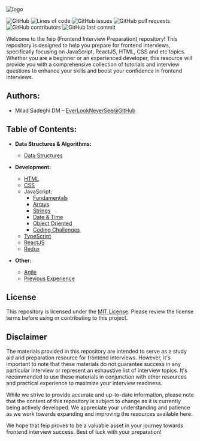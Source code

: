 ![logo](logo.png)


![GitHub](https://img.shields.io/github/license/EverLookNeverSee/feip)
![Lines of code](https://img.shields.io/tokei/lines/github/EverLookNeverSee/feip)
![GitHub issues](https://img.shields.io/github/issues-raw/EverLookNeverSee/feip)
![GitHub pull requests](https://img.shields.io/github/issues-pr-raw/EverLookNeverSee/feip)
![GitHub contributors](https://img.shields.io/github/contributors/EverLookNeverSee/feip)
![GitHub last commit](https://img.shields.io/github/last-commit/EverLookNeverSee/feip)


Welcome to the feip (Frontend Interview Preparation) repository! This repository is designed
to help you prepare for frontend interviews, specifically focusing on JavaScript, ReactJS, HTML, CSS and etc topics.
Whether you are a beginner or an experienced developer, this resource will provide
you with a comprehensive collection of tutorials and interview questions to enhance your skills
and boost your confidence in frontend interviews.

## Authors:
* Milad Sadeghi DM – [EverLookNeverSee@GitHub](https://github.com/EverLookNeverSee)


## Table of Contents:

- **Data Structures & Algorithms:**
  - [Data Structures](DataStructures_Algorithms/01-DataStructures.md)
- **Development:**
  
  - [HTML](Development/html.md)
  - [CSS](Development/css.md)
  - JavaScript:
    - [Fundamentals](Development/JavaScript/01-fundamentals.md)
    - [Arrays](Development/JavaScript/02-arrays.md)
    - [Strings](Development/JavaScript/03-strings.md)
    - [Date & Time](Development/JavaScript/04-dateTime.md)
    - [Object Oriented](Development/JavaScript/05-objectOriented.md)
    - [Coding Challenges](Development/JavaScript/Challenges.md)
  - [TypeScript](Development/typescript.md)
  - [ReactJS](Development/reactjs.md)
  - [Redux](Development/redux.md)
- **Other:**
  - [Agile](Other/Agile.md)
  - [Previous Experience](Other/PreviousExperience.md)

    
## License
This repository is licensed under the [MIT License](LICENSE). Please review the license terms before
using or contributing to this project.

## Disclaimer
The materials provided in this repository are intended to serve as a study aid and preparation resource
for frontend interviews. However, it's important to note that these materials do not guarantee success
in any particular interview or represent an exhaustive list of interview topics. It's recommended to use
these materials in conjunction with other resources and practical experience to maximize your interview
readiness.

While we strive to provide accurate and up-to-date information, please note that the content of this
repository is subject to change as it is currently being actively developed. We appreciate your
understanding and patience as we work towards expanding and improving the resources available here.

We hope that feip proves to be a valuable asset in your journey towards frontend interview success. Best
of luck with your preparation!
